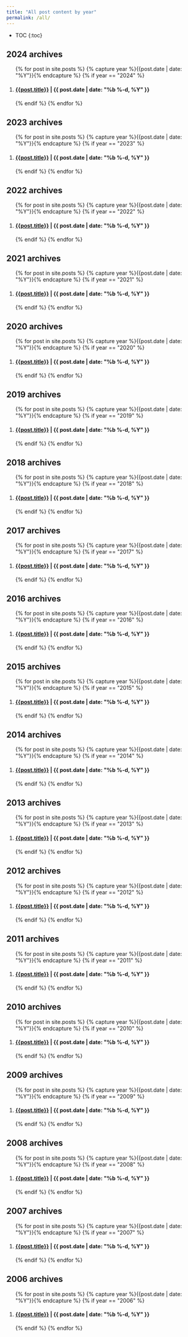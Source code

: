 ```yaml
---
title: "All post content by year"
permalink: /all/
---
```


* TOC
{:toc}

## 2024 archives
<ol reversed="true">
    {% for post in site.posts %}
    {% capture year %}{{post.date | date: "%Y"}}{% endcapture %}
    {% if year == "2024" %}
    <li><h4 class="categoryArchive"><a href="{{ post.url | prepend: site.baseurl }}">{{post.title}}</a> <span class="postDate"> | {{ post.date | date: "%b %-d, %Y" }}</span></h4></li>
    {% endif %}
    {% endfor %}
</ol>

## 2023 archives
<ol reversed="true">
    {% for post in site.posts %}
    {% capture year %}{{post.date | date: "%Y"}}{% endcapture %}
    {% if year == "2023" %}
    <li><h4 class="categoryArchive"><a href="{{ post.url | prepend: site.baseurl }}">{{post.title}}</a> <span class="postDate"> | {{ post.date | date: "%b %-d, %Y" }}</span></h4></li>
    {% endif %}
    {% endfor %}
</ol>

## 2022 archives
<ol reversed="true">
    {% for post in site.posts %}
    {% capture year %}{{post.date | date: "%Y"}}{% endcapture %}
    {% if year == "2022" %}
    <li><h4 class="categoryArchive"><a href="{{ post.url | prepend: site.baseurl }}">{{post.title}}</a> <span class="postDate"> | {{ post.date | date: "%b %-d, %Y" }}</span></h4></li>
    {% endif %}
    {% endfor %}
</ol>

## 2021 archives
<ol reversed="true">
    {% for post in site.posts %}
    {% capture year %}{{post.date | date: "%Y"}}{% endcapture %}
    {% if year == "2021" %}
    <li><h4 class="categoryArchive"><a href="{{ post.url | prepend: site.baseurl }}">{{post.title}}</a> <span class="postDate"> | {{ post.date | date: "%b %-d, %Y" }}</span></h4></li>
    {% endif %}
    {% endfor %}
</ol>

## 2020 archives
<ol reversed="true">
    {% for post in site.posts %}
    {% capture year %}{{post.date | date: "%Y"}}{% endcapture %}
    {% if year == "2020" %}
    <li><h4 class="categoryArchive"><a href="{{ post.url | prepend: site.baseurl }}">{{post.title}}</a> <span class="postDate"> | {{ post.date | date: "%b %-d, %Y" }}</span></h4></li>
    {% endif %}
    {% endfor %}
</ol>

## 2019 archives
<ol reversed="true">
    {% for post in site.posts %}
    {% capture year %}{{post.date | date: "%Y"}}{% endcapture %}
    {% if year == "2019" %}
    <li><h4 class="categoryArchive"><a href="{{ post.url | prepend: site.baseurl }}">{{post.title}}</a> <span class="postDate"> | {{ post.date | date: "%b %-d, %Y" }}</span></h4></li>
    {% endif %}
    {% endfor %}
</ol>

## 2018 archives
<ol reversed="true">
    {% for post in site.posts %}
    {% capture year %}{{post.date | date: "%Y"}}{% endcapture %}
    {% if year == "2018" %}
    <li><h4 class="categoryArchive"><a href="{{ post.url | prepend: site.baseurl }}">{{post.title}}</a> <span class="postDate"> | {{ post.date | date: "%b %-d, %Y" }}</span></h4></li>
    {% endif %}
    {% endfor %}
</ol>

## 2017 archives
<ol reversed="true">
    {% for post in site.posts %}
    {% capture year %}{{post.date | date: "%Y"}}{% endcapture %}
    {% if year == "2017" %}
    <li><h4 class="categoryArchive"><a href="{{ post.url | prepend: site.baseurl }}">{{post.title}}</a> <span class="postDate"> | {{ post.date | date: "%b %-d, %Y" }}</span></h4></li>
    {% endif %}
    {% endfor %}
</ol>

## 2016 archives
<ol reversed="true">
    {% for post in site.posts %}
    {% capture year %}{{post.date | date: "%Y"}}{% endcapture %}
    {% if year == "2016" %}
    <li><h4 class="categoryArchive"><a href="{{ post.url | prepend: site.baseurl }}">{{post.title}}</a> <span class="postDate"> | {{ post.date | date: "%b %-d, %Y" }}</span></h4></li>
    {% endif %}
    {% endfor %}
</ol>

## 2015 archives
<ol reversed="true">
    {% for post in site.posts %}
    {% capture year %}{{post.date | date: "%Y"}}{% endcapture %}
    {% if year == "2015" %}
    <li><h4 class="categoryArchive"><a href="{{ post.url | prepend: site.baseurl }}">{{post.title}}</a> <span class="postDate"> | {{ post.date | date: "%b %-d, %Y" }}</span></h4></li>
    {% endif %}
    {% endfor %}
</ol>

## 2014 archives
<ol reversed="true">
    {% for post in site.posts %}
    {% capture year %}{{post.date | date: "%Y"}}{% endcapture %}
    {% if year == "2014" %}
    <li><h4 class="categoryArchive"><a href="{{ post.url | prepend: site.baseurl }}">{{post.title}}</a> <span class="postDate"> | {{ post.date | date: "%b %-d, %Y" }}</span></h4></li>
    {% endif %}
    {% endfor %}
</ol>

## 2013 archives
<ol reversed="true">
    {% for post in site.posts %}
    {% capture year %}{{post.date | date: "%Y"}}{% endcapture %}
    {% if year == "2013" %}
    <li><h4 class="categoryArchive"><a href="{{ post.url | prepend: site.baseurl }}">{{post.title}}</a> <span class="postDate"> | {{ post.date | date: "%b %-d, %Y" }}</span></h4></li>
    {% endif %}
    {% endfor %}
</ol>

## 2012 archives
<ol reversed="true">
    {% for post in site.posts %}
    {% capture year %}{{post.date | date: "%Y"}}{% endcapture %}
    {% if year == "2012" %}
    <li><h4 class="categoryArchive"><a href="{{ post.url | prepend: site.baseurl }}">{{post.title}}</a> <span class="postDate"> | {{ post.date | date: "%b %-d, %Y" }}</span></h4></li>
    {% endif %}
    {% endfor %}
</ol>

## 2011 archives
<ol reversed="true">
    {% for post in site.posts %}
    {% capture year %}{{post.date | date: "%Y"}}{% endcapture %}
    {% if year == "2011" %}
    <li><h4 class="categoryArchive"><a href="{{ post.url | prepend: site.baseurl }}">{{post.title}}</a> <span class="postDate"> | {{ post.date | date: "%b %-d, %Y" }}</span></h4></li>
    {% endif %}
    {% endfor %}
</ol>

## 2010 archives
<ol reversed="true">
    {% for post in site.posts %}
    {% capture year %}{{post.date | date: "%Y"}}{% endcapture %}
    {% if year == "2010" %}
    <li><h4 class="categoryArchive"><a href="{{ post.url | prepend: site.baseurl }}">{{post.title}}</a> <span class="postDate"> | {{ post.date | date: "%b %-d, %Y" }}</span></h4></li>
    {% endif %}
    {% endfor %}
</ol>

## 2009 archives
<ol reversed="true">
    {% for post in site.posts %}
    {% capture year %}{{post.date | date: "%Y"}}{% endcapture %}
    {% if year == "2009" %}
    <li><h4 class="categoryArchive"><a href="{{ post.url | prepend: site.baseurl }}">{{post.title}}</a> <span class="postDate"> | {{ post.date | date: "%b %-d, %Y" }}</span></h4></li>
    {% endif %}
    {% endfor %}
</ol>

## 2008 archives
<ol reversed="true">
    {% for post in site.posts %}
    {% capture year %}{{post.date | date: "%Y"}}{% endcapture %}
    {% if year == "2008" %}
    <li><h4 class="categoryArchive"><a href="{{ post.url | prepend: site.baseurl }}">{{post.title}}</a> <span class="postDate"> | {{ post.date | date: "%b %-d, %Y" }}</span></h4></li>
    {% endif %}
    {% endfor %}
</ol>

## 2007 archives
<ol reversed="true">
    {% for post in site.posts %}
    {% capture year %}{{post.date | date: "%Y"}}{% endcapture %}
    {% if year == "2007" %}
    <li><h4 class="categoryArchive"><a href="{{ post.url | prepend: site.baseurl }}">{{post.title}}</a> <span class="postDate"> | {{ post.date | date: "%b %-d, %Y" }}</span></h4></li>
    {% endif %}
    {% endfor %}
</ol>

## 2006 archives
<ol reversed="true">
    {% for post in site.posts %}
    {% capture year %}{{post.date | date: "%Y"}}{% endcapture %}
    {% if year == "2006" %}
    <li><h4 class="categoryArchive"><a href="{{ post.url | prepend: site.baseurl }}">{{post.title}}</a> <span class="postDate"> | {{ post.date | date: "%b %-d, %Y" }}</span></h4></li>
    {% endif %}
    {% endfor %}
</ol>




